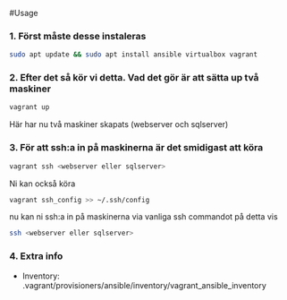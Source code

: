 #Usage


### 1. Först måste desse instaleras 
```sh 
sudo apt update && sudo apt install ansible virtualbox vagrant
```


### 2. Efter det så kör vi detta. Vad det gör är att sätta up två maskiner
```sh
vagrant up
```
Här har nu två maskiner skapats (webserver och sqlserver)


### 3. För att ssh:a in på maskinerna är det smidigast att köra
```sh
vagrant ssh <webserver eller sqlserver>
```
Ni kan också köra 
```sh
vagrant ssh_config >> ~/.ssh/config
```
nu kan ni ssh:a in på maskinerna via vanliga ssh commandot på detta vis
```sh
ssh <webserver eller sqlserver>
```

### 4. Extra info
* Inventory: .vagrant/provisioners/ansible/inventory/vagrant_ansible_inventory
